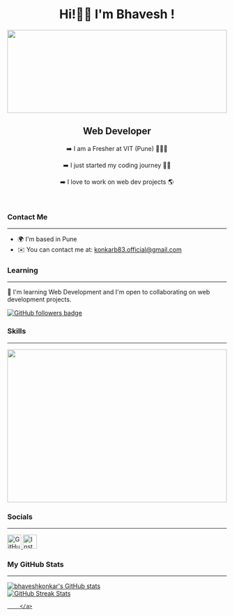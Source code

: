 <!DOCTYPE html>
<html lang="en">
<head>
    <meta charset="UTF-8">
    <meta name="viewport" content="width=device-width, initial-scale=1.0">
    <link rel="stylesheet" href="styles.css"> 
</head>
<body >
    <header>
        <h1>Hi!👋🏻 I'm Bhavesh !</h1>
    <p align="right">
    <img src="https://media.tenor.com/mH_Sq3JI3jkAAAAj/helloworld-programming.gif" width=100% height="190"></p>
        <h2>Web Developer</h2>
        <p>➡️ I am a Fresher at VIT (Pune) 🧑🏻‍🎓</p>
        <p>➡️ I just started my coding journey 👨‍💻</p>
        <p>➡️ I love to work on web dev projects 🌎</p>
    </header>
<section id="contact">
    <h3>Contact Me</h3>
  <hr>
      <ul>
            <li>🌍 I'm based in Pune</li>
            <li>✉️ You can contact me at: <a href="mailto:konkarb83.official@gmail.com">konkarb83.official@gmail.com</a></li>
        </ul>
    </section>

  <section id="learning">
        <h3>Learning</h3>
    <hr>
        <p>🧠 I'm learning Web Development and I'm open to collaborating on web development projects.</p>
        <a href="https://www.github.com/bhaveshkonkar" target="_blank" rel="noreferrer">
            <img src="https://img.shields.io/github/followers/bhaveshkonkar?logo=github&style=for-the-badge&color=84cc16&labelColor=000000" alt="GitHub followers badge" />
        </a>
  </section>

  <section id="skills">
        <h3>Skills</h3>
    <hr>
        <div>
              <p align="right">
    <img src="https://media1.tenor.com/m/jM0aoM8e-iEAAAAC/web-developer-mycrxn.gif" width=100% height="350"></p>
        </div>
  </section>

  <section id="socials">
        <h3>Socials</h3>
    <hr>
        <p>
            <a href="https://www.github.com/bhaveshkonkar" target="_blank" rel="noreferrer">
                <img src="https://raw.githubusercontent.com/danielcranney/readme-generator/main/public/icons/socials/github.svg" width="32" height="32" alt="GitHub" />
            </a>
            <a href="http://www.instagram.com/Ace_programer" target="_blank" rel="noreferrer">
                <img src="https://raw.githubusercontent.com/danielcranney/readme-generator/main/public/icons/socials/instagram.svg" width="32" height="32" alt="Instagram" />
            </a>
        </p>
  </section>

  <section id="badges">
        <h3>My GitHub Stats</h3>
    <hr>
        <a href="http://www.github.com/bhaveshkonkar">
            <img src="https://github-readme-stats.vercel.app/api?username=bhaveshkonkar&show_icons=true&hide=contribs&count_private=true&title_color=84cc16&text_color=ffffff&icon_color=84cc16&bg_color=000000&hide_border=true" alt="bhaveshkonkar's GitHub stats" />
        </a>
    <br>
        <a href="http://www.github.com/bhaveshkonkar">
            <img src="https://github-readme-streak-stats.herokuapp.com/?user=bhaveshkonkar&stroke=ffffff&background=000000&ring=84cc16&fire=84cc16&currStreakNum=ffffff&currStreakLabel=84cc16&sideNums=ffffff&sideLabels=ffffff&dates=ffffff&hide_border=true" alt="GitHub Streak Stats" />
        </a>
        <a href="http://www.github.com/bhaveshkonkar">
         
        </a>
  </section>
</body>
</html>
